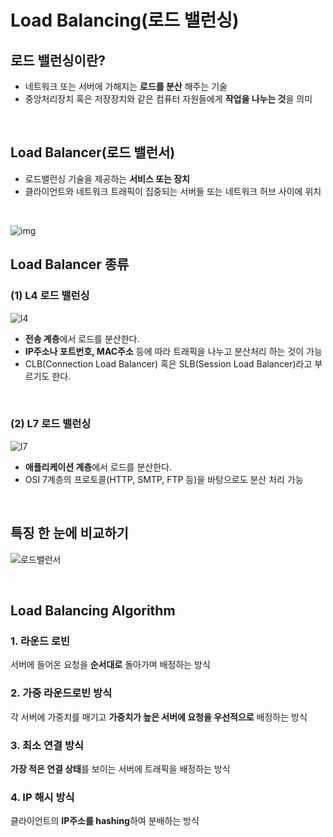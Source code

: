 # Load Balancing(로드 밸런싱)
## 로드 밸런싱이란?
- 네트워크 또는 서버에 가해지는 **로드를 분산** 해주는 기술
- 중앙처리장치 혹은 저장장치와 같은 컴퓨터 자원들에게 **작업을 나누는 것**을 의미 

<br>

## Load Balancer(로드 밸런서)
- 로드밸런싱 기술을 제공하는 **서비스 또는 장치**
- 클라이언트와 네트워크 트래픽이 집중되는 서버들 또는 네트워크 허브 사이에 위치

<br>

![img](https://user-images.githubusercontent.com/63101648/126731863-32f304ed-0d3f-4c39-9ccd-3848895a1dbc.jpg)

## Load Balancer 종류
### **(1) L4 로드 밸런싱**
![l4](https://user-images.githubusercontent.com/63101648/125741001-501ec659-dbde-4cd5-8bec-bbe131fb5030.png)

- **전송 계층**에서 로드를 분산한다.
- **IP주소나 포트번호, MAC주소** 등에 따라 트래픽을 나누고 분산처리 하는 것이 가능 
- CLB(Connection Load Balancer) 혹은 SLB(Session Load Balancer)라고 부르기도 한다.

<br>

### **(2) L7 로드 밸런싱**
![l7](https://user-images.githubusercontent.com/63101648/125741034-5ca914f9-27cc-42ed-ac14-7b38a3c6c3c8.png)

- **애플리케이션 계층**에서 로드를 분산한다. 
- OSI 7계층의 프로토콜(HTTP, SMTP, FTP 등)을 바탕으로도 분산 처리 가능 

<br>

## **특징 한 눈에 비교하기**
![로드밸런서](https://user-images.githubusercontent.com/63101648/125739575-c334b8c0-ddfb-497c-97cd-165a07f14098.png)


<br>

## Load Balancing Algorithm
### **1. 라운드 로빈**
서버에 들어온 요청을 **순서대로** 돌아가며 배정하는 방식

### **2. 가중 라운드로빈 방식**
각 서버에 가중치를 매기고 **가중치가 높은 서버에 요청을 우선적으로** 배정하는 방식

### **3. 최소 연결 방식**
**가장 적은 연결 상태**를 보이는 서버에 트래픽을 배정하는 방식

### **4. IP 해시 방식**
클라이언트의 **IP주소를 hashing**하여 분배하는 방식 

